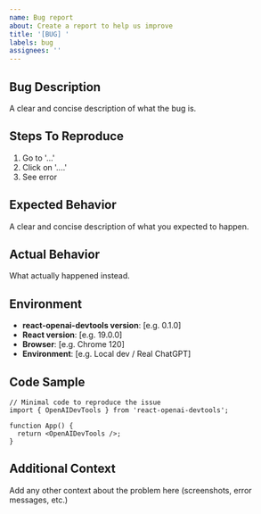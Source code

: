 ```yaml
---
name: Bug report
about: Create a report to help us improve
title: '[BUG] '
labels: bug
assignees: ''
---
```


## Bug Description
A clear and concise description of what the bug is.

## Steps To Reproduce
1. Go to '...'
2. Click on '....'
3. See error

## Expected Behavior
A clear and concise description of what you expected to happen.

## Actual Behavior
What actually happened instead.

## Environment
- **react-openai-devtools version**: [e.g. 0.1.0]
- **React version**: [e.g. 19.0.0]
- **Browser**: [e.g. Chrome 120]
- **Environment**: [e.g. Local dev / Real ChatGPT]

## Code Sample
```tsx
// Minimal code to reproduce the issue
import { OpenAIDevTools } from 'react-openai-devtools';

function App() {
  return <OpenAIDevTools />;
}
```

## Additional Context
Add any other context about the problem here (screenshots, error messages, etc.)
